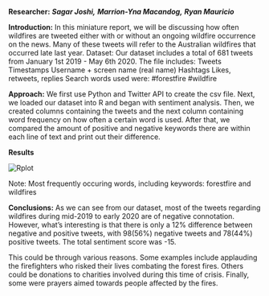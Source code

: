 ****Researcher:****
***Sagar Joshi,***
***Marrion-Yna Macandog,***
***Ryan Mauricio***

**Introduction:**
In this miniature report, we will be discussing how often wildfires are tweeted either with or without an ongoing wildfire occurrence on the news. Many of these tweets will refer to the Australian wildfires that occurred late last year. 
Dataset:
Our dataset includes a total of 681 tweets from January 1st 2019 - May 6th 2020. The file includes:
Tweets
Timestamps
Username + screen name (real name)
Hashtags
Likes, retweets, replies
Search words used were:
#forestfire 
 #wildfire

**Approach:**
We first use Python and Twitter API to create the csv file. Next, we loaded our dataset into R and began with sentiment analysis. Then, we created columns containing the tweets and the next column containing word frequency on how often a certain word is used. After that, we compared the amount of positive and negative keywords there are within each line of text and print out their difference.


**Results**

![Rplot](https://user-images.githubusercontent.com/55200206/82846704-063ef780-9e9f-11ea-814b-4eaeb39ee4c8.png)

Note: Most frequently occuring words, including keywords: forestfire and wildfires

**Conclusions:**
As we can see from our dataset, most of the tweets regarding wildfires during mid-2019 to early 2020 are of negative connotation. However, what’s interesting is that there is only a 12% difference between negative and positive tweets, with 98(56%) negative tweets and 78(44%) positive tweets. The total sentiment score was -15.

This could be through various reasons. Some examples include applauding the firefighters who risked their lives combating the forest fires. Others could be donations to charities involved during this time of crisis. Finally, some were prayers aimed towards people affected by the fires.
